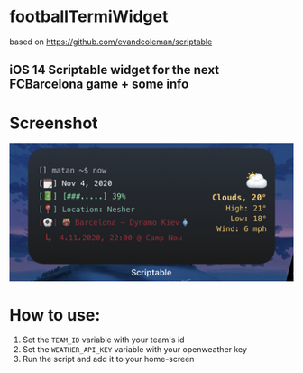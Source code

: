 # footballTermiWidget
based on https://github.com/evandcoleman/scriptable
## iOS 14 Scriptable widget for the next FCBarcelona game + some info
# Screenshot

![screenshot of the widget](./capture.jpg)

# How to use:
1. Set the ```TEAM_ID``` variable with your team's id
2. Set the ```WEATHER_API_KEY``` variable with your openweather key
3. Run the script and add it to your home-screen
